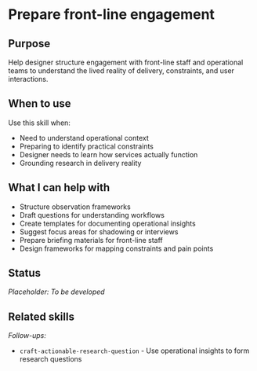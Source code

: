 # Prepare front-line engagement

## Purpose

Help designer structure engagement with front-line staff and operational teams to understand the lived reality of delivery, constraints, and user interactions.

## When to use

Use this skill when:
- Need to understand operational context
- Preparing to identify practical constraints
- Designer needs to learn how services actually function
- Grounding research in delivery reality

## What I can help with

- Structure observation frameworks
- Draft questions for understanding workflows
- Create templates for documenting operational insights
- Suggest focus areas for shadowing or interviews
- Prepare briefing materials for front-line staff
- Design frameworks for mapping constraints and pain points

## Status

_Placeholder: To be developed_

## Related skills

_Follow-ups:_
- `craft-actionable-research-question` - Use operational insights to form research questions
